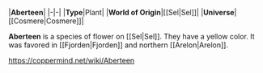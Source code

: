 |**Aberteen**|
|-|-|
|**Type**|Plant|
|**World of Origin**|[[Sel\|Sel]]|
|**Universe**|[[Cosmere\|Cosmere]]|

**Aberteen** is a species of flower on [[Sel\|Sel]]. They have a yellow color. It was favored in [[Fjorden\|Fjorden]] and northern [[Arelon\|Arelon]].



https://coppermind.net/wiki/Aberteen